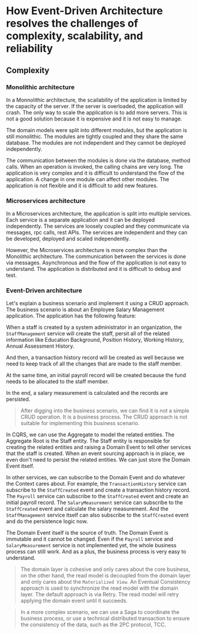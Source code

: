 # How Event-Driven Architecture resolves the challenges of complexity, scalability, and reliability

## Complexity

### Monolithic architecture

In a Monnolithic architecture, the scailability of the application is limited by the capacity of the server. If the server is overloaded, the application will crash. The only way to scale the application is to add more servers. This is not a good solution because it is expensive and it is not easy to manage.

The domain models were split into different modules, but the application is still monolithic. The modules are tightly coupled and they share the same database. The modules are not independent and they cannot be deployed independently.

The communication between the modules is done via the database, method calls. When an operation is invoked, the calling chains are very long. The application is very complex and it is difficult to understand the flow of the application.
A change in one module can affect other modules. The application is not flexible and it is difficult to add new features.

### Microservices architecture

In a Microservices architecture, the application is split into multiple services. Each service is a separate application and it can be deployed independently. The services are loosely coupled and they communicate via messages, rpc calls, rest APIs. The services are independent and they can be developed, deployed and scaled independently.

However, the Microservices architecture is more complex than the Monolithic architecture. The communication between the services is done via messages. Asynchronous and the flow of the application is not easy to understand. The application is distributed and it is difficult to debug and test.

### Event-Driven architecture

Let's explain a business scenario and implement it using a CRUD approach. The business scenario is about an Employee Salary Management application. The application has the following feature:

When a staff is created by a system administrator in an organization, the `StaffManagement` service will create the staff, persit all of the related information like Education Background, Position History, Working History, Annual Assessment History.

And then, a transaction history record will be created as well because we need to keep track of all the changes that are made to the staff member.

At the same time, an initial payroll record will be created because the fund needs to be allocated to the staff member.

In the end, a salary measurement is calculated and the records are persisted.

> After digging into the business scenario, we can find it is not a simple CRUD operation. It is a business process. The CRUD approach is not suitable for implementing this business scenario.

In CQRS, we can use the Aggregate to model the related entities. The Aggregate Root is the Staff entity. The Staff entity is responsible for creating the related entities and raising a Domain Event to tell other services that the staff is created. When an event sourcing approach is in place, we even don't need to persist the related entities. We can just store the Domain Event itself.

In other services, we can subscribe to the Domain Event and do whatever the Context cares about.
For example, the `TransactionHistory` service can subscribe to the `StaffCreated` event and create a transaction history record.
The `Payroll` service can subscribe to the `StaffCreated` event and create an initial payroll record.
The `SalaryMeasurement` service can subscribe to the `StaffCreated` event and calculate the salary measurement.
And the `StaffManagement` service itself can also subscribe to the `StaffCreated` event and do the persistence logic now.

The Domain Event itself is the source of truth. The Domain Event is immutable and it cannot be changed. Even if the `Payroll` service and `SalaryMeasurement` service is not implemented yet, the whole business process can still work. And as a plus, the business process is very easy to understand.

> The domain layer is cohesive and only cares about the core business, on the other hand, the read model is decoupled from the domain layer and only cares about the `Materialized View`. An Eventual Consistency approach is used to synchronize the read model with the domain layer. The default approach is via Retry. The read model will retry applying the domain event until it succeeds.

> In a more complex scenario, we can use a Saga to coordinate the business process, or use a technical distributed transaction to ensure the consistency of the data, such as the 2PC protocol, TCC.
